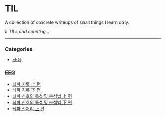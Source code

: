 # TIL

A collection of concrete writeups of small things I learn daily.


_5 TILs and counting..._

---

### Categories

- [EEG](#EEG)

### [EEG](#EEG)
- [뇌파 기록 上 편](EEG/뇌파_기록_상편.md)
- [뇌파 기록 下 편](EEG/뇌파_기록_하편.md)
- [뇌파 신호의 특성 및 분석법 上 편](EEG/뇌파_신호_특성_및_분석법_상편.md)
- [뇌파 신호의 특성 및 분석법 下 편](EEG/뇌파_신호_특성_및_분석법_하편.md)
- [뇌파 전처리 上 편](EEG/뇌파_전처리_상편.md)


